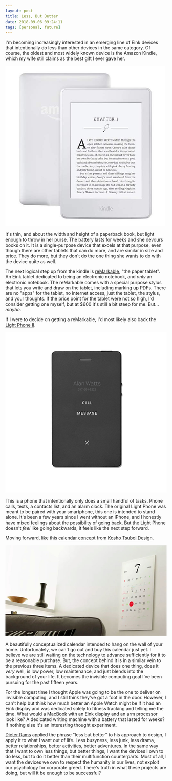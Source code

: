 ```yaml
---
layout: post
title: Less, But Better
date: 2018-09-06 09:24:11
tags: [personal, future]
---
```


I'm becoming increasingly interested in an emerging line of Eink devices that intentionally do less than other devices in the same category. Of course, the oldest and most widely known device is the Amazon Kindle, which my wife still claims as the best gift I ever gave her. 

<img src="/media/kindle.jpg" />

It's thin, and about the width and height of a paperback book, but light enough to throw in her purse. The battery lasts for weeks and she devours books on it. It is a single-purpose device that excels at that purpose, even though there are other tablets that can do more, and are similar in size and price. They do more, but they don't do the one thing she wants to do with the device quite as well. 

The next logical step up from the kindle is [reMarkable][1], "the paper tablet". An Eink tablet dedicated to being an electronic notebook, and *only* an electronic notebook. The reMarkable comes with a special purpose stylus that lets you write and draw on the tablet, including marking up PDFs. There are no "apps" for the tablet, no internet access, just the tablet, the stylus, and your thoughts. If the price point for the tablet were not so high, I'd consider getting one myself, but at $600 it's still a bit steep for me. But… *maybe*. 

If I were to decide on getting a reMarkable, I'd most likely also back the [Light Phone II][2]. 

<img src="/media/lightphone.png" />

This is a phone that intentionally only does a small handful of tasks. Phone calls, texts, a contacts list, and an alarm clock. The original Light Phone was meant to be paired with your smartphone, this one is intended to stand alone. It's been a few years since I went without an iPhone, and I honestly have mixed feelings about the possibility of going back. But the Light Phone doesn't *feel* like going backwards, it feels like the next step forward. 

Moving forward, like this [calendar concept][3] from [Kosho Tsuboi Design][4]. 

<img src="/media/magic-calendar.jpg" />

A beautifully conceptualized calendar intended to hang on the wall of your home. Unfortunately, we can't go out and buy this calendar just yet. I believe we are still waiting on the technology to advance sufficiently for it to be a reasonable purchase. But, the concept behind it is in a similar vein to the previous three items. A dedicated device that does one thing, does it *very* well, is low power, low maintenance, and just blends into the background of your life. It becomes the invisible computing goal I've been pursuing for the past fifteen years. 

For the longest time I thought Apple was going to be the one to deliver on invisible computing, and I still think they've got a foot in the door. However, I can't help but think how much better an Apple Watch might be if it had an Eink display and was dedicated solely to fitness tracking and telling me the time. What would a MacBook with an Eink display and an arm processor look like? A dedicated writing machine with a battery that lasted for weeks? If nothing else it's an interesting thought experiment.
    
[Dieter Rams][5] applied the phrase "less but better" to his approach to design, I apply it to what I want out of life. Less busyness, less junk, less drama, better relationships, better activities, better adventures. In the same way that I want to own less things, but better things, I want the devices I own to do less, but to do it better than their multifunction counterparts. Most of all, I want the devices we own to respect the humanity in our lives, not exploit our psychology for corporate greed. There's truth in what these projects are doing, but will it be enough to be successful?   


[1]:	https://remarkable.com
[2]:	https://www.indiegogo.com/projects/light-phone-2#/
[3]:	https://www.android.com/object/vote/magic-calendar/
[4]:	http://www.koshotsuboi.com/index.html
[5]:	https://en.wikipedia.org/wiki/Dieter_Rams